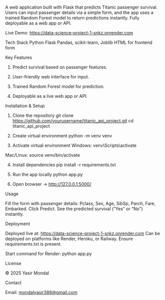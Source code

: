 A web application built with Flask that predicts Titanic passenger survival. Users can input passenger details via a simple form, and the app uses a trained Random Forest model to return predictions instantly. Fully deployable as a web app or API.

Live Demo: https://data-science-project-1-snkz.onrender.com

Tech Stack
Python
Flask
Pandas, scikit-learn, Joblib
HTML for frontend form


Key Features

1. Predict survival based on passenger features.

2. User-friendly web interface for input.

3. Trained Random Forest model for prediction.

4. Deployable as a live web app or API.


Installation & Setup

1. Clone the repository
git clone https://github.com/yourusername/titanic_api_project.git
cd titanic_api_project

2. Create virtual environment
python -m venv venv

3. Activate virtual environment
Windows:
venv\Scripts\activate

Mac/Linux:
source venv/bin/activate

4. Install dependencies
pip install -r requirements.txt

5. Run the app locally
python app.py

6. Open browser → http://127.0.0.1:5000/


Usage

Fill the form with passenger details: Pclass, Sex, Age, SibSp, Parch, Fare, Embarked.
Click Predict.
See the predicted survival (“Yes” or “No”) instantly.


Deployment

Deployed live at: https://data-science-project-1-snkz.onrender.com
Can be deployed on platforms like Render, Heroku, or Railway.
Ensure requirements.txt is present.

Start command for Render:
python app.py


License

© 2025 Yasir Mondal


Contact

Email: mondalyasir386@gmail.com
